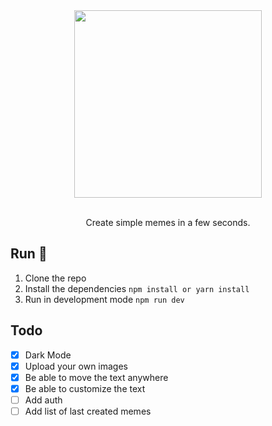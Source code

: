 <div align="center">
  <img width="300px" src="https://firebasestorage.googleapis.com/v0/b/soyandresgarz.appspot.com/o/assets%2FLogo.png?alt=media&token=a986bc28-3757-46d9-b46e-d267a81b1303" />

  <br />
  <br />

  Create simple memes in a few seconds.
</div>

## Run 🚀

1. Clone the repo
2. Install the dependencies `npm install or yarn install`
3. Run in development mode `npm run dev`

## Todo

- [x] Dark Mode
- [x] Upload your own images
- [x] Be able to move the text anywhere
- [x] Be able to customize the text
- [ ] Add auth
- [ ] Add list of last created memes
